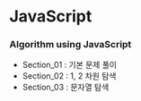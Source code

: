 <body>
	<h1>JavaScript</h1>
	<section>
    		<h3>Algorithm using JavaScript</h3>
		<ul>
			<li>Section_01 : 기본 문제 풀이</li>
			<li>Section_02 : 1, 2 차원 탐색</li>
			<li>Section_03 : 문자열 탐색</li>
		</ul>
	</section>
</body>
